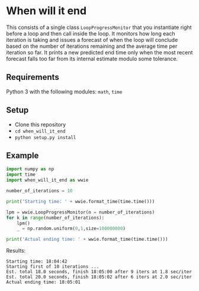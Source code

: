 # When will it end

This consists of a single class `LoopProgressMonitor` that you instantiate right before a loop
and then call inside the loop. It monitors how long each iteration is taking and issues a forecast of when
the loop will conclude based on the number of iterations remaining and the average time per iteration so far.
It prints a new predicted end time only when the most recent forecast falls too far from its internal estimate 
modulo some tolerance.

## Requirements

Python 3 with the following modules: `math`, `time`

## Setup

- Clone this repository
- `cd when_will_it_end`
- `python setup.py install`

## Example

```python
import numpy as np
import time
import when_will_it_end as wwie

number_of_iterations = 10

print('Starting time: ' + wwie.format_time(time.time()))

lpm = wwie.LoopProgressMonitor(n = number_of_iterations)
for k in range(number_of_iterations):
    lpm()
    _ = np.random.uniform(0,1,size=100000000)

print('Actual ending time: ' + wwie.format_time(time.time()))
```

Results:

```
Starting time: 18:04:42
Starting first of 10 iterations ...
Est. total 18.0 seconds, finish 18:05:00 after 9 iters at 1.8 sec/iter
Est. total 20.0 seconds, finish 18:05:02 after 6 iters at 2.0 sec/iter
Actual ending time: 18:05:01
```
